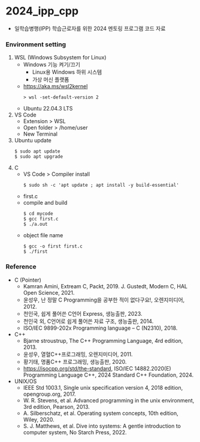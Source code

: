 # 2024_ipp_cpp
  - 일학습병행(IPP) 학습근로자를 위한 2024 멘토링 프로그램 코드 자료

### Environment setting
1. WSL (Windows Subsystem for Linux)
    - Windows 기능 켜기/끄기
        - Linux용 Windows 하위 시스템
        - 가상 머신 플랫폼
    - https://aka.ms/wsl2kernel
        ```
        > wsl -set-default-version 2
        ```
    - Ubuntu 22.04.3 LTS
2. VS Code
    - Extension > WSL
    - Open folder > /home/user
    - New Terminal
3. Ubuntu update
    ```
    $ sudo apt update
    $ sudo apt upgrade
    ```
4. C
    - VS Code > Compiler install
        ```
        $ sudo sh -c 'apt update ; apt install -y build-essential'
        ```
    - first.c
    - compile and build
        ```
        $ cd mycode
        $ gcc first.c
        $ ./a.out
        ```
    - object file name
        ```
        $ gcc -o first first.c
        $ ./first
        ```



### Reference
  - C (Pointer)
    - Kamran Amini, Extream C, Packt, 2019.
    J. Gustedt, Modern C, HAL Open Science, 2021.
    - 윤성우, 난 정말 C Programming을 공부한 적이 없다구요!, 오렌지미디어, 2012.
    - 천인국, 쉽게 풀어쓴 C언어 Express, 생능출판, 2023.
    - 천인국 외, C언어로 쉽게 풀어쓴 자료 구조, 생능출판, 2014.
    - ISO/IEC 9899-202x Programming language – C (N2310), 2018.
  - C++
    - Bjarne stroustrup, The C++ Programming Language, 4rd edition, 2013.
    - 윤성우, 열혈C++프로그래밍, 오렌지미디어, 2011.
    - 황기태, 명품C++ 프로그래밍, 생능출판, 2020.
    - https://isocpp.org/std/the-standard, ISO/IEC 14882.2020(E) Programming Language C++, 2024 Standard C++ Foundation, 2024. 
  - UNIX/OS
    - IEEE Std 1003.1, Single unix specification version 4, 2018 edition, opengroup.org, 2017.
    - W. R. Stevens, et al. Advanced programming in the unix environment, 3rd edition, Pearson, 2013.
    - A. Silberschatz, et al. Operating system concepts, 10th edition, Wiley, 2020.
    - S. J. Matthews, et al. Dive into systems: A gentle introduction to computer system, No Starch Press, 2022.
  